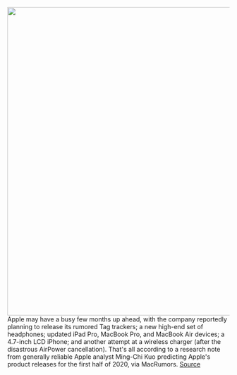 <img src='https://cdn.vox-cdn.com/thumbor/rfaNbtaWa9h-9U4zays9QP6eEV8=/0x0:3840x2160/1200x800/filters:focal(1613x773:2227x1387)/cdn.vox-cdn.com/uploads/chorus_image/image/66213481/B389.0.png' width='700px' /><br/>
Apple may have a busy few months up ahead, with the company reportedly planning to release its rumored Tag trackers; a new high-end set of headphones; updated iPad Pro, MacBook Pro, and MacBook Air devices; a 4.7-inch LCD iPhone; and another attempt at a wireless charger (after the disastrous AirPower cancellation). That's all according to a research note from generally reliable Apple analyst Ming-Chi Kuo predicting Apple's product releases for the first half of 2020, via MacRumors.
<a href='https://www.theverge.com/2020/1/29/21113551/apple-tracking-tags-headphones-wireless-charger-macbook-pro-air-keyboard-iphone-se-2-kuo-rumors'> Source <a/>